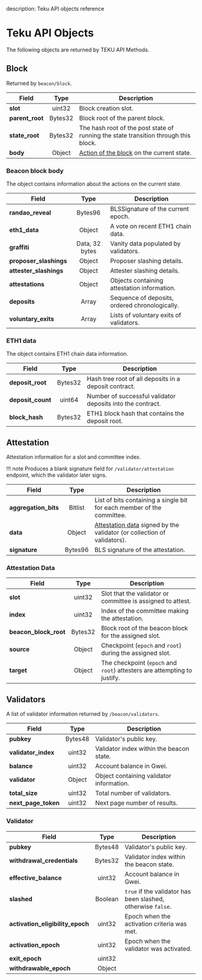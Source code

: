 description: Teku API objects reference
<!--- END of page meta data -->

# Teku API Objects

The following objects are returned by TEKU API Methods.

## Block

Returned by `beacon/block`.

| Field                | Type                | Description                                         |
|----------------------|:-------------------:|-----------------------------------------------------|
| **slot**             | uint32              | Block creation slot.                                |
| **parent_root**      | Bytes32             | Block root of the parent block.                     |
| **state_root**       | Bytes32             | The hash root of the post state of running the state transition through this block. |
| **body**             | Object              | [Action of the block](#beacon-block-body) on the current state. |

### Beacon block body

The object contains information about the actions on the current state.

| Field                  | Type                | Description                                         |
|------------------------|:-------------------:|-----------------------------------------------------|
| **randao_reveal**      | Bytes96             | BLSSignature of the current epoch.                  |
| **eth1_data**          | Object              | A vote on recent ETH1 chain data.                   |
| **graffiti**           | Data, 32 bytes      | Vanity data populated by validators.                |
| **proposer_slashings** | Object              | Proposer slashing details.                         |
| **attester_slashings** | Object              | Attester slashing details.                         |
| **attestations**       | Object              | Objects containing attestation information.        |
| **deposits**           | Array               | Sequence of deposits, ordered chronologically.      |
| **voluntary_exits**    | Array               | Lists of voluntary exits of validators.             |

### ETH1 data

The object contains ETH1 chain data information.

| Field                | Type                | Description                                         |
|----------------------|:-------------------:|-----------------------------------------------------|
| **deposit_root**     | Bytes32             | Hash tree root of all deposits in a deposit contract. |
| **deposit_count**    | uint64              | Number of successful validator deposits into the contract.|
| **block_hash**       | Bytes32             | ETH1 block hash that contains the deposit root. |

## Attestation

Attestation information for a slot and committee index.

!!! note
    Produces a blank signature field for `/validator/attestation` endpoint, which the validator
    later signs.

| Field                | Type                | Description                                         |
|----------------------|:-------------------:|-----------------------------------------------------|
| **aggregation_bits** | Bitlist             | List of bits containing a single bit for each member of the committee. |
| **data**             | Object              | [Attestation data](#attestation-data) signed by the validator (or collection of validators). |
| **signature**        | Bytes96             | BLS signature of the attestation.                   |

### Attestation Data

| Field                | Type                | Description                                         |
|----------------------|:-------------------:|-----------------------------------------------------|
| **slot**             | uint32              | Slot that the validator or committee is assigned to attest. |
| **index**            | uint32              | Index of the committee making  the attestation.     |
| **beacon_block_root** | Bytes32            | Block root of the beacon block for the assigned slot. |
| **source**           | Object              | Checkpoint (`epoch` and `root`) during the assigned slot. |
| **target**           | Object              | The checkpoint (`epoch` and `root`) attesters are attempting to justify. |

## Validators

A list of validator information returned by `/beacon/validators`.

| Field                | Type                | Description                                         |
|----------------------|:-------------------:|-----------------------------------------------------|
| **pubkey**           | Bytes48             | Validator's public key.                             |
| **validator_index**  | uint32              | Validator index within the beacon state.            |
| **balance**          | uint32              | Account balance in Gwei.                            |
| **validator**        | Object              | Object containing validator information.            |
| **total_size**       | uint32              | Total number of validators.                         |
| **next_page_token**  | uint32              | Next page number of results.                        |

### Validator

| Field                      | Type                | Description                                         |
|----------------------------|:-------------------:|-----------------------------------------------------|
| **pubkey**                 | Bytes48             | Validator's public key.                             |
| **withdrawal_credentials** | Bytes32             | Validator index within the beacon state.            |
| **effective_balance**      | uint32              | Account balance in Gwei.                            |
| **slashed**                | Boolean             | `true` if the validator has been slashed, otherwise `false`.|
| **activation_eligibility_epoch** | uint32        | Epoch when the activation criteria was met.         |
| **activation_epoch**       | uint32              | Epoch when the validator was activated.             |
| **exit_epoch**             | uint32              |                             |
| **withdrawable_epoch**     | Object              |             |